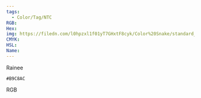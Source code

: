 ```yaml
---
tags:
  - Color/Tag/NTC
RGB:
Hex:
img: https://filedn.com/l0hpzxl1f01yT7GHxtF8cyk/Color%20Snake/standard_csv_to_svg//B9C8AC.svg
CMYK:
HSL:
Name:
---
```

Rainee
```palette
#B9C8AC
```
RGB
